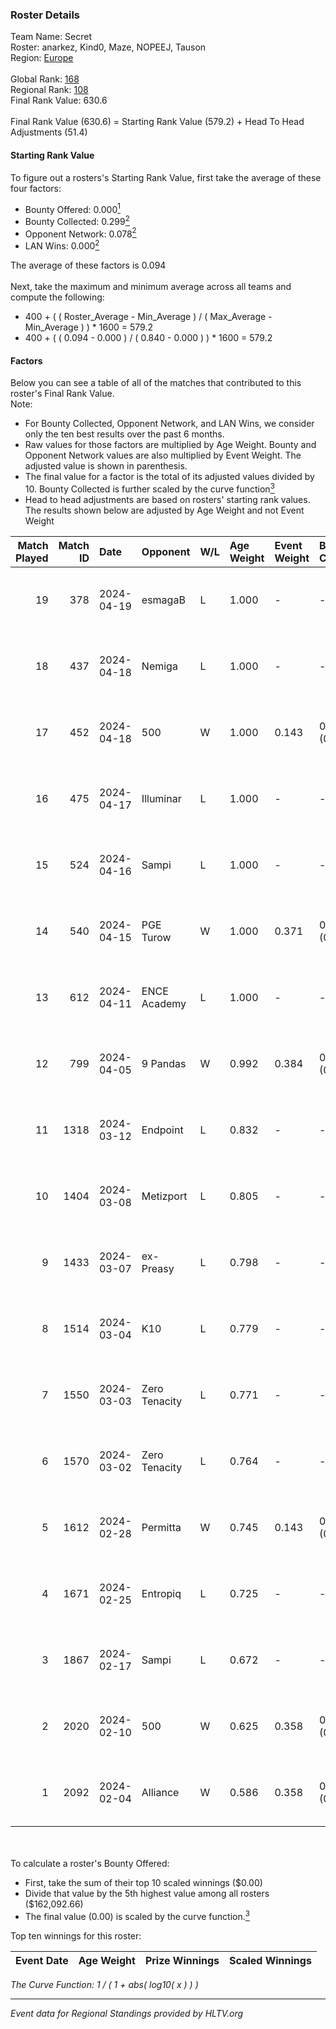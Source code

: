 ### Roster Details<br />
Team Name: Secret<br />
Roster: anarkez, Kind0, Maze, NOPEEJ, Tauson<br />
Region: [Europe]( ../standings_europe.md)<br />
<br />
Global Rank: [168](../standings_global.md)<br />
Regional Rank: [108]( ../standings_europe.md)<br />
Final Rank Value:  630.6<br />
<br />
Final Rank Value (630.6) = Starting Rank Value (579.2) + Head To Head Adjustments (51.4)<br />

#### Starting Rank Value<br />
To figure out a rosters's Starting Rank Value, first take the average of these four factors:<br />
- Bounty Offered: 0.000[<sup>1</sup>](#table2)
- Bounty Collected: 0.299[<sup>2</sup>](#table1)
- Opponent Network: 0.078[<sup>2</sup>](#table1)
- LAN Wins: 0.000[<sup>2</sup>](#table1)

The average of these factors is 0.094<br />
<br />
Next, take the maximum and minimum average across all teams and compute the following:<br />
- 400 + ( ( Roster_Average - Min_Average ) / ( Max_Average - Min_Average ) ) * 1600 = 579.2
- 400 + ( ( 0.094 - 0.000 ) / ( 0.840 - 0.000 ) ) * 1600 = 579.2


#### Factors<br />
Below you can see a table of all of the matches that contributed to this roster's Final Rank Value.<br />
Note:<br />

- For Bounty Collected, Opponent Network, and LAN Wins, we consider only the ten best results over the past 6 months.
- Raw values for those factors are multiplied by Age Weight. Bounty and Opponent Network values are also multiplied by Event Weight. The adjusted value is shown in parenthesis.
- The final value for a factor is the total of its adjusted values divided by 10. Bounty Collected is further scaled by the curve function[<sup>3</sup>](#curveFunction)
- Head to head adjustments are based on rosters' starting rank values. The results shown below are adjusted by Age Weight and not Event Weight
<span id="table1"></span><br />


| Match Played | Match ID | Date       | Opponent      | W/L | Age Weight | Event Weight | Bounty Collected | Opponent Network | LAN Wins  | H2H Adj. | Roster                                 |
| -: | -: | :- | :- | :- | :- | :- | :- | :- | :- | -: | :- |
|           19 |      378 | 2024-04-19 | esmagaB       | L   | 1.000      | -            | -                | -                | -         |   -10.51 | anarkez, Kind0, Maze, NOPEEJ, Tauson   |
|           18 |      437 | 2024-04-18 | Nemiga        | L   | 1.000      | -            | -                | -                | -         |    -1.08 | anarkez, Kind0, Maze, NOPEEJ, Tauson   |
|           17 |      452 | 2024-04-18 | 500           | W   | 1.000      | 0.143        | 0.003 (0.000)    | 0.578 (0.083)    | 0 (0.000) |    24.86 | anarkez, Kind0, Maze, NOPEEJ, Tauson   |
|           16 |      475 | 2024-04-17 | Illuminar     | L   | 1.000      | -            | -                | -                | -         |   -19.57 | anarkez, Kind0, Maze, NOPEEJ, Tauson   |
|           15 |      524 | 2024-04-16 | Sampi         | L   | 1.000      | -            | -                | -                | -         |    -3.80 | anarkez, Kind0, Maze, NOPEEJ, Tauson   |
|           14 |      540 | 2024-04-15 | PGE Turow     | W   | 1.000      | 0.371        | 0.011 (0.004)    | 0.081 (0.030)    | 0 (0.000) |    18.69 | anarkez, Kind0, Maze, NOPEEJ, Tauson   |
|           13 |      612 | 2024-04-11 | ENCE Academy  | L   | 1.000      | -            | -                | -                | -         |    -6.04 | anarkez, Kind0, Maze, NOPEEJ, Tauson   |
|           12 |      799 | 2024-04-05 | 9 Pandas      | W   | 0.992      | 0.384        | 0.081 (0.031)    | 0.676 (0.258)    | 0 (0.000) |    29.75 | anarkez, Kind0, Maze, NOPEEJ, Tauson   |
|           11 |     1318 | 2024-03-12 | Endpoint      | L   | 0.832      | -            | -                | -                | -         |    -4.55 | anarkez, Kind0, Maze, NOPEEJ, Tauson   |
|           10 |     1404 | 2024-03-08 | Metizport     | L   | 0.805      | -            | -                | -                | -         |    -1.81 | anarkez, innocent, Kind0, Maze, Tauson |
|            9 |     1433 | 2024-03-07 | ex-Preasy     | L   | 0.798      | -            | -                | -                | -         |    -1.60 | anarkez, innocent, Kind0, Maze, Tauson |
|            8 |     1514 | 2024-03-04 | K10           | L   | 0.779      | -            | -                | -                | -         |    -6.78 | anarkez, innocent, Kind0, Maze, Tauson |
|            7 |     1550 | 2024-03-03 | Zero Tenacity | L   | 0.771      | -            | -                | -                | -         |    -3.57 | anarkez, innocent, Kind0, Maze, Tauson |
|            6 |     1570 | 2024-03-02 | Zero Tenacity | L   | 0.764      | -            | -                | -                | -         |    -3.66 | anarkez, innocent, Kind0, Maze, Tauson |
|            5 |     1612 | 2024-02-28 | Permitta      | W   | 0.745      | 0.143        | 0.053 (0.006)    | 0.979 (0.104)    | 0 (0.000) |    20.45 | anarkez, innocent, Kind0, Maze, Tauson |
|            4 |     1671 | 2024-02-25 | Entropiq      | L   | 0.725      | -            | -                | -                | -         |    -7.13 | anarkez, innocent, Kind0, Maze, Tauson |
|            3 |     1867 | 2024-02-17 | Sampi         | L   | 0.672      | -            | -                | -                | -         |    -2.07 | anarkez, innocent, Kind0, Maze, Tauson |
|            2 |     2020 | 2024-02-10 | 500           | W   | 0.625      | 0.358        | 0.003 (0.001)    | 0.578 (0.130)    | 0 (0.000) |    14.75 | anarkez, innocent, Kind0, Maze, Tauson |
|            1 |     2092 | 2024-02-04 | Alliance      | W   | 0.586      | 0.358        | 0.016 (0.003)    | 0.815 (0.171)    | 0 (0.000) |    15.04 | anarkez, innocent, Kind0, Maze, Tauson |

<br />
<span id="table2"></span><br />
To calculate a roster's Bounty Offered:<br />

- First, take the sum of their top 10 scaled winnings ($0.00)
- Divide that value by the 5th highest value among all rosters ($162,092.66)
- The final value (0.00) is scaled by the curve function.[<sup>3</sup>](#curveFunction)

Top ten winnings for this roster:<br />

| Event Date | Age Weight | Prize Winnings | Scaled Winnings |
| :- | -: | :- | :- |


<span id="curveFunction"></span>_The Curve Function: 1 / ( 1 + abs( log10( x ) ) )_<br />

---
_Event data for Regional Standings provided by HLTV.org_<br />
